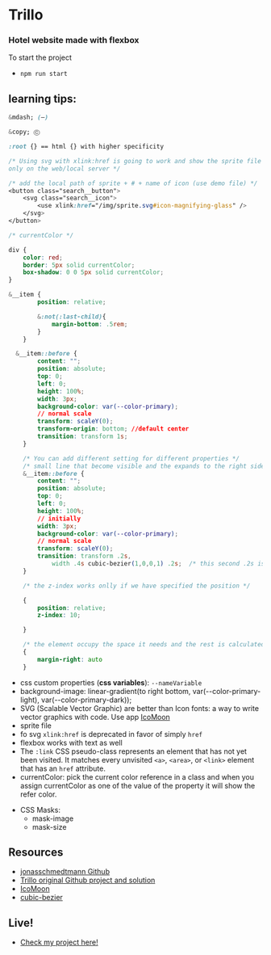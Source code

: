 # Trillo

### Hotel website made with flexbox

To start the project

- `npm run start`

## learning tips:

```css
&mdash; (—)

&copy; Ⓒ

:root {} == html {} with higher specificity

/* Using svg with xlink:href is going to work and show the sprite file
only on the web/local server */

/* add the local path of sprite + # + name of icon (use demo file) */
<button class="search__button">
    <svg class="search__icon">
        <use xlink:href="/img/sprite.svg#icon-magnifying-glass" />
    </svg>
</button>

/* currentColor */

div {
    color: red;
    border: 5px solid currentColor;
    box-shadow: 0 0 5px solid currentColor;
}

&__item {
        position: relative;

        &:not(:last-child){
            margin-bottom: .5rem;
        }
    }

  &__item::before {
        content: "";
        position: absolute;
        top: 0;
        left: 0;
        height: 100%;
        width: 3px;
        background-color: var(--color-primary);
        // normal scale
        transform: scaleY(0);
        transform-origin: bottom; //default center
        transition: transform 1s;
    }

    /* You can add different setting for different properties */
    /* small line that become visible and the expands to the right side */
    &__item::before {
        content: "";
        position: absolute;
        top: 0;
        left: 0;
        height: 100%;
        // initially
        width: 3px;
        background-color: var(--color-primary);
        // normal scale
        transform: scaleY(0);
        transition: transform .2s,
            width .4s cubic-bezier(1,0,0,1) .2s;  /* this second .2s is the delay */
    }

    /* the z-index works onlly if we have specified the position */

    {
        position: relative;
        z-index: 10;

    }

    /* the element occupy the space it needs and the rest is calculated */
    {
        margin-right: auto
    }


```

- css custom properties (**css variables**): `--nameVariable`
- background-image: linear-gradient(to right bottom, var(--color-primary-light), var(--color-primary-dark));
- SVG (Scalable Vector Graphic) are better than Icon fonts: a way to write vector graphics with code. Use app
  [IcoMoon](https://icomoon.io/)
- sprite file
- fo svg `xlink:href` is deprecated in favor of simply `href`
- flexbox works with text as well
- The `:link` CSS pseudo-class represents an element that has not yet been visited. It matches every unvisited `<a>`, `<area>`, or `<link>` element that has an `href` attribute.
- currentColor: pick the current color reference in a class and when you assign currentColor as one of the value of the property it will show the refer color.

* CSS Masks:
  - mask-image
  - mask-size

## Resources

- [jonasschmedtmann Github](https://github.com/jonasschmedtmann/advanced-css-course)
- [Trillo original Github project and solution](https://github.com/jonasschmedtmann/advanced-css-course/tree/master/Trillo)
- [IcoMoon](https://icomoon.io/)
- [cubic-bezier](http://cubic-bezier.com/#.17,.67,.83,.67)

## Live!

- [Check my project here!](https://happy-blackwell-trillo.netlify.com)
